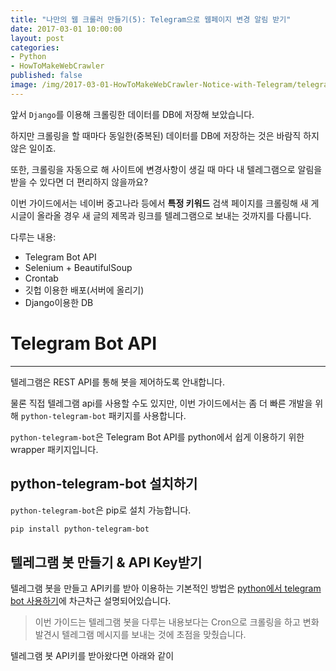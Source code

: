 ```yaml
---
title: "나만의 웹 크롤러 만들기(5): Telegram으로 웹페이지 변경 알림 받기"
date: 2017-03-01 10:00:00
layout: post
categories:
- Python
- HowToMakeWebCrawler
published: false
image: /img/2017-03-01-HowToMakeWebCrawler-Notice-with-Telegram/telegram_bot.png
---
```


앞서 `Django`를 이용해 크롤링한 데이터를 DB에 저장해 보았습니다.

하지만 크롤링을 할 때마다 동일한(중복된) 데이터를 DB에 저장하는 것은 바람직 하지 않은 일이죠.

또한, 크롤링을 자동으로 해 사이트에 변경사항이 생길 때 마다 내 텔레그램으로 알림을 받을 수 있다면 더 편리하지 않을까요?

이번 가이드에서는 네이버 중고나라 등에서 **특정 키워드** 검색 페이지를 크롤링해 새 게시글이 올라올 경우 새 글의 제목과 링크를 텔레그램으로 보내는 것까지를 다룹니다.

다루는 내용:
  - Telegram Bot API
  - Selenium + BeautifulSoup
  - Crontab
  - 깃헙 이용한 배포(서버에 올리기)
  - Django이용한 DB

# Telegram Bot API
---

텔레그램은 REST API를 통해 봇을 제어하도록 안내합니다.

물론 직접 텔레그램 api를 사용할 수도 있지만, 이번 가이드에서는 좀 더 빠른 개발을 위해 `python-telegram-bot` 패키지를 사용합니다.

`python-telegram-bot`은 Telegram Bot API를 python에서 쉽게 이용하기 위한 wrapper 패키지입니다.

## python-telegram-bot 설치하기

`python-telegram-bot`은 pip로 설치 가능합니다.

```bash
pip install python-telegram-bot
```

## 텔레그램 봇 만들기 & API Key받기

텔레그램 봇을 만들고 API키를 받아 이용하는 기본적인 방법은 [python에서 telegram bot 사용하기](https://blog.psangwoo.com/2016/12/08/python%EC%97%90%EC%84%9C-telegram-bot-%EC%82%AC%EC%9A%A9%ED%95%98%EA%B8%B0/)에 차근차근 설명되어있습니다.

> 이번 가이드는 텔레그램 봇을 다루는 내용보다는 Cron으로 크롤링을 하고 변화 발견시 텔레그램 메시지를 보내는 것에 초점을 맞췄습니다.

텔레그램 봇 API키를 받아왔다면 아래와 같이 
